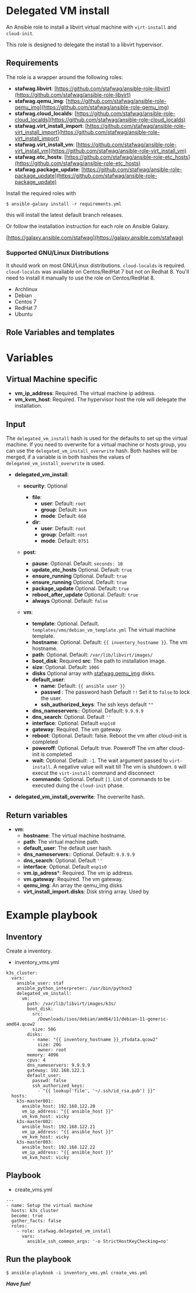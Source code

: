 # Delegated VM install

An Ansible role to install a libvirt virtual machine with ```virt-install```
and ```cloud-init```. 

This role is designed to delegate the install to a libvirt hypervisor.

## Requirements

The role is a wrapper around the following roles:

  * **stafwag.libvirt**:
    [https://github.com/stafwag/ansible-role-libvirt](https://github.com/stafwag/ansible-role-libvirt)
  * **stafwag.qemu_img**:
    [https://github.com/stafwag/ansible-role-qemu_img](https://github.com/stafwag/ansible-role-qemu_img)
  * **stafwag.cloud_localds**:
    [https://github.com/stafwag/ansible-role-cloud_localds](https://github.com/stafwag/ansible-role-cloud_localds)
  * **stafwag.virt_install_import**:
    [https://github.com/stafwag/ansible-role-virt_install_import](https://github.com/stafwag/ansible-role-virt_install_import)
  * **stafwag.virt_install_vm**:
    [https://github.com/stafwag/ansible-role-virt_install_vm](https://github.com/stafwag/ansible-role-virt_install_vm)
  * **stafwag.etc_hosts**:
    [https://github.com/stafwag/ansible-role-etc_hosts](https://github.com/stafwag/ansible-role-etc_hosts)
  * **stafwag.package_update**:
    [https://github.com/stafwag/ansible-role-package_update](https://github.com/stafwag/ansible-role-package_update)

Install the required roles with

```
$ ansible-galaxy install -r requirements.yml
```

this will install the latest default branch releases.

Or follow the installation instruction for each role on Ansible Galaxy.

[https://galaxy.ansible.com/stafwag](https://galaxy.ansible.com/stafwag)

### Supported GNU/Linux Distributions

It should work on most GNU/Linux distributions.
```cloud-localds``` is required. ```cloud-localds``` was available on
Centos/RedHat 7 but not on Redhat 8. You'll need to install it manually
to use the role on Centos/RedHat 8.

* Archlinux
* Debian
* Centos 7
* RedHat 7
* Ubuntu

## Role Variables and templates

# Variables

## Virtual Machine specific

* **vm_ip_address**: Required. The virtual machine ip address.
* **vm_kvm_host**: Required. The hypervisor host the role will delegate the installation.

## Input

The ```delegated_vm_install``` hash is used for the defaults to set up the virtual machine.
If you need to overwrite for a virtual machine or hosts group, you can use the ```delegated_vm_install_overwrite``` hash.
Both hashes will be merged, if a variable is in both hashes the values of ```delegated_vm_install_overwrite``` is used.


* **delegated_vm_install**:
    * **security**: Optional
        * **file**:
          * **user**: Default: ```root```
          * **group**: Default: ```kvm```
          * **mode**: Default: ```660```
        * **dir**:
          * **user**: Default: ```root```
          * **group**: Defailt: ```root```
          * **mode**: Default: ```0751```
    * **post**:
        * **pause**: Optional. Default: ```seconds: 10```
        * **update_etc_hosts** Optional. Default: ```true```
        * **ensure_running** Optional. Default: ```true```
        * **ensure_running** Optional. Default: ```true```
        * **package_update** Optional. Default: ```true```
        * **reboot_after_update** Optional. Default: ```true```
        * **always** Optional. Default: ```false```

    * **vm**:
      * **template**: Optional. Default. ```templates/vms/debian_vm_template.yml``` The virtual machine template.
      * **hostname**: Optional. Default: ```{{ inventory_hostname }}```. The vm hostname.
      * **path**: Optional. Default: ```/var/lib/libvirt/images/```
      * **boot_disk**: Required
          **src**: The path to installation image.
      * **size**: Optional. Default: ```100G ```
      * **disks** Optional array with [stafwag.qemu_img](https://github.com/stafwag/ansible-role-qemu_img) disks.
      * **default_user**: 
        * **name**: Default: ```{{ ansible user }}```
        * **passwd** : The password hash Default ```!!``` Set it to ```false``` to lock the user.
        * **ssh_authorized_keys**: The ssh keys default ```""```
      * **dns_nameservers:**: Optional. Default: ```9.9.9.9```
      * **dns_search**: Optional. Default ```''```
      * **interface**: Optional. Default ```enp1s0```
      * **gateway**: Required. The vm gateway.
      * **reboot**: Optional. Default: false. Reboot the vm after cloud-init is completed
      * **poweroff**: Optional. Default: true. Poweroff The vm after cloud-init is completed
      * **wait:** Optional. Default: ```-1```. The wait argument passed to ```virt-install```. A negative value will wait till The vm is shutdown. ```0``` will execut the ```virt-install``` command and disconnect
      * **commands:** Optional. Default ```[]```. List of commands to be executed duing the ```cloud-init``` phase.

* **delegated_vm_install_overwrite**:
    The overwrite hash.

## Return variables

* **vm**:
  * **hostname**: The virtual machine hostname.
  * **path**: The virtual machine path.
  * **default_user**: The default user hash.
  * **dns_nameservers:**: Optional. Default: ```9.9.9.9```
  * **dns_search**: Optional. Default ```''```
  * **interface**: Optional. Default ```enp1s0```
  * **vm.ip_adress***: Required. The vm ip address.
  * **vm.gateway**: Required. The vm gateway.
  * **qemu_img**: An array the qemu_img disks
  * **virt_install_import.disks**:  Disk string array. Used by 

# Example playbook

## Inventory

Create a inventory.

* inventory_vms.yml

```
k3s_cluster:
  vars:
    ansible_user: staf
    ansible_python_interpreter: /usr/bin/python3
    delegated_vm_install:
      vm:
        path: /var/lib/libvirt/images/k3s/
        boot_disk:
          src:
            /Downloads/isos/debian/amd64/11/debian-11-generic-amd64.qcow2
          size: 50G
        disks: 
          - name: "{{ inventory_hostname }}_zfsdata.qcow2"
            size: 20G
            owner: root
        memory: 4096
        cpus: 4
        dns_nameservers: 9.9.9.9
        gateway: 192.168.122.1
        default_user:
          passwd: false
          ssh_authorized_keys:
            - "{{ lookup('file', '~/.ssh/id_rsa.pub') }}"
  hosts:
    k3s-master001:
      ansible_host: 192.168.122.20
      vm_ip_address: "{{ ansible_host }}"
      vm_kvm_host: vicky
    k3s-master002:
      ansible_host: 192.168.122.21
      vm_ip_address: "{{ ansible_host }}"
      vm_kvm_host: vicky
    k3s-master003:
      ansible_host: 192.168.122.22
      vm_ip_address: "{{ ansible_host }}"
      vm_kvm_host: vicky
```

## Playbook

* create_vms.yml

```
---
- name: Setup the virtual machine
  hosts: k3s_cluster
  become: true
  gather_facts: false
  roles:
    - role: stafwag.delegated_vm_install
      vars:
        ansible_ssh_common_args: '-o StrictHostKeyChecking=no'
```

## Run the playbook

```
$ ansible-playbook -i inventory_vms.yml create_vms.yml
```

***Have fun!***
